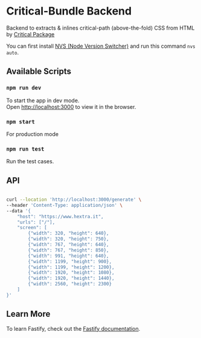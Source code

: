# Critical-Bundle Backend

Backend to extracts & inlines critical-path (above-the-fold) CSS from HTML by [Critical Package](https://github.com/addyosmani/critical)

You can first install [NVS (Node Version Switcher)](https://github.com/jasongin/nvs) and run this command `nvs auto`.

## Available Scripts

### `npm run dev`

To start the app in dev mode.\
Open [http://localhost:3000](http://localhost:3000) to view it in the browser.

### `npm start`

For production mode

### `npm run test`

Run the test cases.

## API

```bash

curl --location 'http://localhost:3000/generate' \
--header 'Content-Type: application/json' \
--data '{
    "host": "https://www.hextra.it",
    "urls": ["/"],
    "screen": [
        {"width": 320, "height": 640},
        {"width": 320, "height": 750},
        {"width": 767, "height": 640},
        {"width": 767, "height": 850},
        {"width": 991, "height": 640},
        {"width": 1199, "height": 900},
        {"width": 1199, "height": 1200},
        {"width": 1920, "height": 1080},
        {"width": 1920, "height": 1440},
        {"width": 2560, "height": 2300}
    ]
}'

```

## Learn More

To learn Fastify, check out the [Fastify documentation](https://www.fastify.io/docs/latest/).
